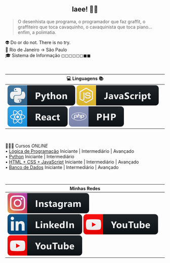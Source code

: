 <h2 align="center">Iaee! 🖖🏾</h2> 

>O desenhista que programa, o programador que faz graffit, o graffiteiro que toca cavaquinho, o cavaquinista que toca piano... enfim, a polimatia.


👽 Do or do not. There is no try.<br/>
📌 Rio de Janeiro → São Paulo<br/>
🎓 Sistema de Informação ◻◻◻◻◻◻◼◼

<br/>

| 💻 Linguagens 📚| 
|--|
| ![python](https://github.com/MikeCodesDotNET/ColoredBadges/raw/master/svg/dev/languages/python.svg)   ![js](https://github.com/MikeCodesDotNET/ColoredBadges/raw/master/svg/dev/languages/js.svg)   ![react](https://github.com/MikeCodesDotNET/ColoredBadges/raw/master/svg/dev/frameworks/react.svg)  ![php](https://github.com/MikeCodesDotNET/ColoredBadges/raw/master/svg/dev/languages/php.svg) |

<br/>

👨🏾‍🏫 Cursos *ONLINE*<br/>
      • [Lógica de Programação](https://www.superprof.com.br/logica-programacao-tudo-voce-precisa-saber-para-ser-bom-desenvolvedor.html) Iniciante | Intermediário | Avançado<br/>
      • [Python](https://www.superprof.com.br/aprenda-python-maneira-correta-com-exercicios-fixacao-bonus-sobre-games.html) Iniciante | Intermediário<br/> 
      • [HTML + CSS + JavaScript](https://www.superprof.com.br/html-css-javascript-isso-mesmo-tudo-curso-para-inciantes-intermediarios.html) Iniciante | Intermediário | Avançado<br/>
      • [Banco de Dados](https://www.superprof.com.br/aulas-banco-dados-com-linguagem-sql-zero-para-iniciantes.html) Iniciante | Intermediário | Avançado

<br/>

| Minhas Redes |  
|--|
| [![instagram](https://github.com/MikeCodesDotNET/ColoredBadges/raw/master/svg/social/instagram.svg)](https://instagram.com/ebony.programador/) [![linkedin](https://github.com/MikeCodesDotNET/ColoredBadges/raw/master/svg/social/linkedin.svg)](https://www.linkedin.com/in/leonardo-alves-7b5aa5152/) [![youtube](https://github.com/MikeCodesDotNET/ColoredBadges/raw/master/svg/streaming/youtube.svg)](https://www.youtube.com/channel/UC8fRZfYGd21_D8DwuEcFuHw)[ ![youtube](https://github.com/MikeCodesDotNET/ColoredBadges/raw/master/svg/streaming/youtube.svg)](https://www.youtube.com/channel/UCgMsaDIka3GpY3GSKSnUNZg)| 



